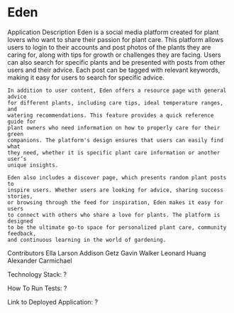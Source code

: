 # Eden 
Application Description
    Eden is a social media platform created for plant lovers who want to share 
    their passion for plant care. This platform allows users to login to their 
    accounts and post photos of the plants they are caring for, along with tips 
    for growth or challenges they are facing. Users can also search for specific
    plants and be presented with posts from other users and their advice. Each 
    post can be tagged with relevant keywords, making it easy for users to 
    search for specific advice.

	In addition to user content, Eden offers a resource page with general advice
    for different plants, including care tips, ideal temperature ranges, and 
    watering recommendations. This feature provides a quick reference guide for
    plant owners who need information on how to properly care for their green 
    companions. The platform's design ensures that users can easily find what 
    they need, whether it is specific plant care information or another user’s 
    unique insights.

	Eden also includes a discover page, which presents random plant posts to 
    inspire users. Whether users are looking for advice, sharing success stories,
    or browsing through the feed for inspiration, Eden makes it easy for users 
    to connect with others who share a love for plants. The platform is designed 
    to be the ultimate go-to space for personalized plant care, community feedback, 
    and continuous learning in the world of gardening.

Contributors
    Ella Larson
    Addison Getz
    Gavin Walker
    Leonard Huang
    Alexander Carmichael

Technology Stack: ?

How To Run Tests: ?

Link to Deployed Application: ?
